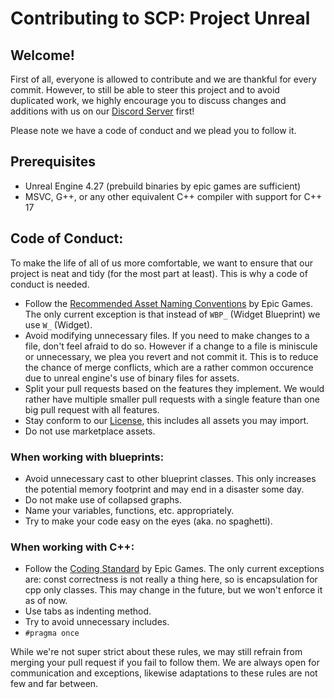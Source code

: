 # Contributing to SCP: Project Unreal

## Welcome!
First of all, everyone is allowed to contribute and we are thankful for every commit. However, to still be able to steer this project and to avoid duplicated work, we highly encourage you to discuss changes and additions with us on our [Discord Server](https://discord.gg/Zs2UMr8) first!

Please note we have a code of conduct and we plead you to follow it.

## Prerequisites
- Unreal Engine 4.27 (prebuild binaries by epic games are sufficient)
- MSVC, G++, or any other equivalent C++ compiler with support for C++ 17

## Code of Conduct:
To make the life of all of us more comfortable, we want to ensure that our project is neat and tidy (for the most part at least). This is why a code of conduct is needed.

- Follow the [Recommended Asset Naming Conventions](https://docs.unrealengine.com/4.27/en-US/ProductionPipelines/AssetNaming/) by Epic Games. The only current exception is that instead of `WBP_` (Widget Blueprint) we use `W_` (Widget).
- Avoid modifying unnecessary files. If you need to make changes to a file, don't feel afraid to do so. However if a change to a file is miniscule or unnecessary, we plea you revert and not commit it. This is to reduce the chance of merge conflicts, which are a rather common occurence due to unreal engine's use of binary files for assets.
- Split your pull requests based on the features they implement. We would rather have multiple smaller pull requests with a single feature than one big pull request with all features.
- Stay conform to our [License](https://github.com/RadioArtz/scp-project-unreal/blob/main/License.txt), this includes all assets you may import.
- Do not use marketplace assets.

### When working with blueprints:
- Avoid unnecessary cast to other blueprint classes. This only increases the potential memory footprint and may end in a disaster some day.
- Do not make use of collapsed graphs.
- Name your variables, functions, etc. appropriately.
- Try to make your code easy on the eyes (aka. no spaghetti).

### When working with C++:
- Follow the [Coding Standard](https://docs.unrealengine.com/4.27/en-US/ProductionPipelines/DevelopmentSetup/CodingStandard/) by Epic Games. The only current exceptions are: const correctness is not really a thing here, so is encapsulation for cpp only classes. This may change in the future, but we won't enforce it as of now.
- Use tabs as indenting method.
- Try to avoid unnecessary includes.
- `#pragma once`


While we're not super strict about these rules, we may still refrain from merging your pull request if you fail to follow them. We are always open for communication and exceptions, likewise adaptations to these rules are not few and far between. 
